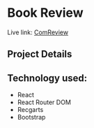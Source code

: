 # Book Review

Live link: [ComReview](https://deft-pony-e32850.netlify.app/)

## Project Details

## Technology used:

- React
- React Router DOM
- Recgarts
- Bootstrap
